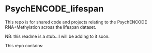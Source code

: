 # PsychENCODE_lifespan
This repo is for shared code and projects relating to the PsychENCODE RNA+Methylation across the lifespan dataset.

NB: this readme is a stub...I will be adding to it soon. 

This repo contains:
